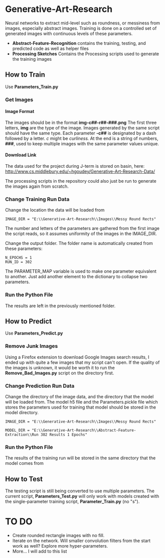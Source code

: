 # Generative-Art-Research
Neural networks to extract mid-level such as roundness, or messiness from images, especially abstract images. Training is done on a controlled set of generated images with continuous levels of these parameters.

- **Abstract-Feature-Recognition** contains the training, testing, and predicted code as well as helper files
- **Processing Sketches** Contains the Processing scripts used to generate the training images

## How to Train
Use **Parameters_Train.py**
### Get Images
#### Image Format
The images should be in the format **img-c##-r##-###.png**
The first three letters, **img** are the type of the image. Images generated by the same script should have the same type.
Each parameter **-c##** is designated by a dash followed by a letter. *c* might be *curliness.*
At the end is a string of numbers, **###**, used to keep multiple images with the same parameter values unique.

#### Download Link
The data used for the project during J-term is stored on basin, here:
http://www.cs.middlebury.edu/~hgoudey/Generative-Art-Research-Data/

The processing scripts in the repository could also just be run to generate the images again from scratch.

### Change Training Run Data
Change the location the data will be loaded from

    IMAGE_DIR = "E:\\Generative-Art-Research\\Images\\Messy Round Rects"
    
The number and letters of the parameters are gathered from the first image the script reads, so it assumes uniformity of the images in the IMAGE_DIR.

Change the output folder. The folder name is automatically created from these parameters:

    N_EPOCHS = 1
    RUN_ID = 302

The PARAMETER_MAP variable is used to make one parameter equivalent to another. Just add another element to the dictionary to collapse two parameters. 

### Run the Python File
The results are left in the previously mentioned folder.

## How to Predict
Use **Parameters_Predict.py**
### Remove Junk Images
Using a Firefox extension to download Google Images search results, I ended up with quite a few images that my script can't open. If the quality of the images is unknown, it would be worth it to run the **Remove_Bad_Images.py** script on the directory first.
### Change Prediction Run Data
Change the directory of the image data, and the directory that the model will be loaded from. The model h5 file and the Parameters.pickle file which stores the parameters used for training that model should be stored in the model directory.

    IMAGE_DIR = "E:\\Generative-Art-Research\\Images\\Messy Round Rects"
    
    MODEL_DIR = "E:\\Generative-Art-Research\\Abstract-Feature-Extraction\\Run 302 Results 1 Epochs"
### Run the Python File
The results of the training run will be stored in the same directory that the model comes from

## How to Test
The testing script is still being converted to use multiple parameters. The current script, **Parameters_Test.py** will only work with models created with the single-parameter training script, **Parameter_Train.py** (no "s").

# TO DO
- Create rounded rectangle images with no fill.
- Iterate on the network. Will smaller convolution filters from the start work as well? Explore more hyper-parameters.
- More... I will add to this list
